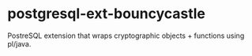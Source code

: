 # postgresql-ext-bouncycastle
PostreSQL extension that wraps cryptographic objects + functions using pl/java.
